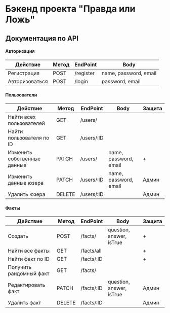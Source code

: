 # Бэкенд проекта "Правда или Ложь"

## Документация по API
#### Авторизация
| Действие            | Метод | EndPoint     | Body                  | 
|---------------------|-------|--------------|-----------------------|
| Регистрация         | POST  | /register    | name, password, email |
| Авторизоваться      | POST  | /login       | password, email       |

#### Пользователи
| Действие                    | Метод | EndPoint     | Body                  | Защита |
|-----------------------------|-------|--------------|-----------------------|--------|
| Найти всех пользователей    | GET   | /users/      |                       |        |
| Найти пользователя по ID    | GET   | /users/:ID   |                       |        |
| Изменить собственные данные | PATCH | /users/      | name, password, email | +      |
| Изменить данные юзера       | PATCH | /users/:ID   | name, password, email | Админ  |
| Удалить юзера               | DELETE| /users/:ID   |                       | Админ  |

#### Факты
| Действие                | Метод | EndPoint     | Body                     | Защита |
|-------------------------|-------|--------------|--------------------------|--------|
| Создать                 | POST  | /facts/      | question, answer, isTrue | +      |
| Найти все факты         | GET   | /facts/all   |                          | +      |
| Найти факт по ID        | GET   | /facts/:ID   |                          | +      |
| Получить рандомный факт | GET   | /facts/      |                          |        |
| Редактировать факт      | PATCH | /facts/:ID   | question, answer, isTrue | Админ  |
| Удалить факт            | DELETE| /facts/:ID   |                          | Админ  |